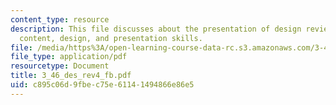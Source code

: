 ```yaml
---
content_type: resource
description: This file discusses about the presentation of design review which includes
  content, design, and presentation skills.
file: /media/https%3A/open-learning-course-data-rc.s3.amazonaws.com/3-46-photonic-materials-and-devices-spring-2006/c895c06d9fbec75e61141494866e86e5_3_46_des_rev4_fb.pdf
file_type: application/pdf
resourcetype: Document
title: 3_46_des_rev4_fb.pdf
uid: c895c06d-9fbe-c75e-6114-1494866e86e5
---
```

